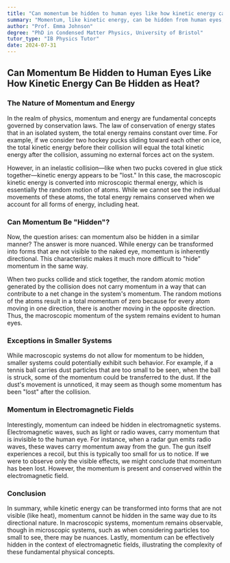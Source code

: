```yaml
---
title: "Can momentum be hidden to human eyes like how kinetic energy can be hidden as heat?"
summary: "Momentum, like kinetic energy, can be hidden from human eyes, but only in systems like electromagnetic fields where momentum can be transferred to invisible waves. In mechanical systems, momentum is always visible as it relates to the direction of motion."
author: "Prof. Emma Johnson"
degree: "PhD in Condensed Matter Physics, University of Bristol"
tutor_type: "IB Physics Tutor"
date: 2024-07-31
---
```


## Can Momentum Be Hidden to Human Eyes Like How Kinetic Energy Can Be Hidden as Heat?

### The Nature of Momentum and Energy

In the realm of physics, momentum and energy are fundamental concepts governed by conservation laws. The law of conservation of energy states that in an isolated system, the total energy remains constant over time. For example, if we consider two hockey pucks sliding toward each other on ice, the total kinetic energy before their collision will equal the total kinetic energy after the collision, assuming no external forces act on the system.

However, in an inelastic collision—like when two pucks covered in glue stick together—kinetic energy appears to be "lost." In this case, the macroscopic kinetic energy is converted into microscopic thermal energy, which is essentially the random motion of atoms. While we cannot see the individual movements of these atoms, the total energy remains conserved when we account for all forms of energy, including heat.

### Can Momentum Be "Hidden"?

Now, the question arises: can momentum also be hidden in a similar manner? The answer is more nuanced. While energy can be transformed into forms that are not visible to the naked eye, momentum is inherently directional. This characteristic makes it much more difficult to "hide" momentum in the same way.

When two pucks collide and stick together, the random atomic motion generated by the collision does not carry momentum in a way that can contribute to a net change in the system's momentum. The random motions of the atoms result in a total momentum of zero because for every atom moving in one direction, there is another moving in the opposite direction. Thus, the macroscopic momentum of the system remains evident to human eyes.

### Exceptions in Smaller Systems

While macroscopic systems do not allow for momentum to be hidden, smaller systems could potentially exhibit such behavior. For example, if a tennis ball carries dust particles that are too small to be seen, when the ball is struck, some of the momentum could be transferred to the dust. If the dust's movement is unnoticed, it may seem as though some momentum has been "lost" after the collision.

### Momentum in Electromagnetic Fields

Interestingly, momentum can indeed be hidden in electromagnetic systems. Electromagnetic waves, such as light or radio waves, carry momentum that is invisible to the human eye. For instance, when a radar gun emits radio waves, these waves carry momentum away from the gun. The gun itself experiences a recoil, but this is typically too small for us to notice. If we were to observe only the visible effects, we might conclude that momentum has been lost. However, the momentum is present and conserved within the electromagnetic field.

### Conclusion

In summary, while kinetic energy can be transformed into forms that are not visible (like heat), momentum cannot be hidden in the same way due to its directional nature. In macroscopic systems, momentum remains observable, though in microscopic systems, such as when considering particles too small to see, there may be nuances. Lastly, momentum can be effectively hidden in the context of electromagnetic fields, illustrating the complexity of these fundamental physical concepts.
    